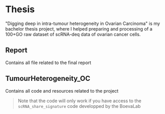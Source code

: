 # Thesis
"Digging deep in intra-tumour heterogeneity in Ovarian Carcinoma" is my bachelor thesis project, where I helped preparing and processing of a 100+GO raw dataset of scRNA-deq data of ovarian cancer cells.

## Report
Contains all file related to the final report

## TumourHeterogeneity_OC
Contains all code and resources related to the project

> Note that the code will only work if you have access to the `scRNA_share_signature` code developped by the BoevaLab
